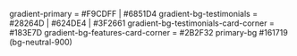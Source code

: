 gradient-primary = #F9CDFF | #6851D4
gradient-bg-testimonials = #28264D | #624DE4 | #3F2661
gradient-bg-testimonials-card-corner = #183E7D
gradient-bg-features-card-corner = #2B2F32
primary-bg #161719 (bg-neutral-900)
